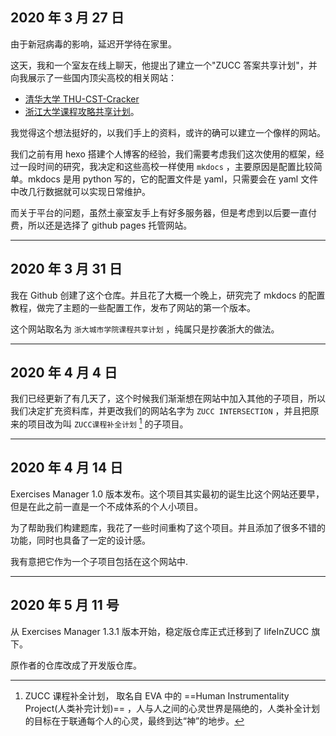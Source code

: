 ## 2020 年 3 月 27 日

由于新冠病毒的影响，延迟开学待在家里。

这天，我和一个室友在线上聊天，他提出了建立一个"ZUCC 答案共享计划"，并向我展示了一些国内顶尖高校的相关网站：

-   [清华大学 THU-CST-Cracker](https://rekcarc-tsc-uht.readthedocs.io/en/latest/)
-   [浙江大学课程攻略共享计划](https://qsctech.github.io/zju-icicles/)。

我觉得这个想法挺好的，以我们手上的资料，或许的确可以建立一个像样的网站。

我们之前有用 hexo 搭建个人博客的经验，我们需要考虑我们这次使用的框架，经过一段时间的研究，我决定和这些高校一样使用 `mkdocs` ，主要原因是配置比较简单。mkdocs 是用 python 写的，它的配置文件是 yaml，只需要会在 yaml 文件中改几行数据就可以实现日常维护。

而关于平台的问题，虽然土豪室友手上有好多服务器，但是考虑到以后要一直付费，所以还是选择了 github pages 托管网站。

---

## 2020 年 3 月 31 日

我在 Github 创建了这个仓库。并且花了大概一个晚上，研究完了 mkdocs 的配置教程，做完了主题的一些配置工作，发布了网站的第一个版本。

这个网站取名为 `浙大城市学院课程共享计划` ，纯属只是抄袭浙大的做法。

---

## 2020 年 4 月 4 日

我们已经更新了有几天了，这个时候我们渐渐想在网站中加入其他的子项目，所以我们决定扩充资料库，并更改我们的网站名字为 `ZUCC INTERSECTION` ，并且把原来的项目改为叫 `ZUCC课程补全计划` [^1] 的子项目。

---

## 2020 年 4 月 14 日

Exercises Manager 1.0 版本发布。这个项目其实最初的诞生比这个网站还要早，但是在此之前一直是一个不成体系的个人小项目。

为了帮助我们构建题库，我花了一些时间重构了这个项目。并且添加了很多不错的功能，同时也具备了一定的设计感。

我有意把它作为一个子项目包括在这个网站中.

---

## 2020 年 5 月 11 号

从 Exercises Manager 1.3.1 版本开始，稳定版仓库正式迁移到了 lifeInZUCC 旗下。

原作者的仓库改成了开发版仓库。

[^1]: ZUCC 课程补全计划， 取名自 EVA 中的 ==Human Instrumentality Project(人类补完计划)== ，人与人之间的心灵世界是隔绝的，人类补全计划的目标在于联通每个人的心灵，最终到达“神”的地步。

